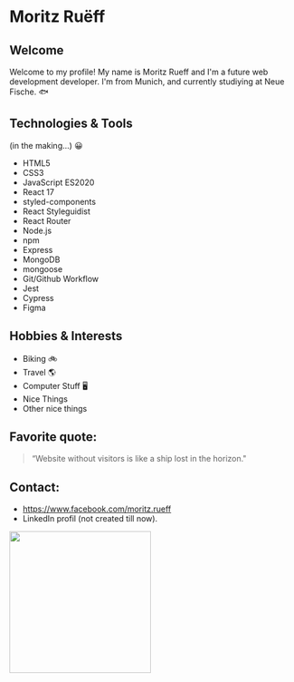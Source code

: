 # Moritz Ruëff

## Welcome 

Welcome to my profile! My name is Moritz Rueff and I'm a future web development developer. I'm from Munich, and currently studiying at Neue Fische. :fish:

## Technologies & Tools

(in the making...) :grinning:

- HTML5
- CSS3
- JavaScript ES2020
- React 17
- styled-components
- React Styleguidist
- React Router
- Node.js
- npm
- Express
- MongoDB
- mongoose
- Git/Github Workflow
- Jest
- Cypress   
- Figma   
 
## Hobbies & Interests
- Biking :bike:
- Travel :earth_americas:
- Computer Stuff :desktop_computer: 
- Nice Things	
- Other nice things

## Favorite quote:
> “Website without visitors is like a ship lost in the horizon."

## Contact: 
- https://www.facebook.com/moritz.rueff
- LinkedIn profil (not created till now).

<img src = "https://user-images.githubusercontent.com/93935623/140906399-9f446675-6207-4864-af60-af15a71c60bc.jpg" width= "250" height= "250">

